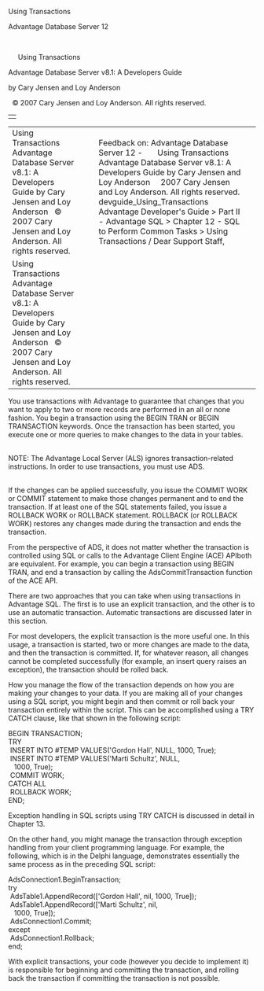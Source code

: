 Using Transactions




Advantage Database Server 12  

 

     Using Transactions

Advantage Database Server v8.1: A Developers Guide

by Cary Jensen and Loy Anderson

  © 2007 Cary Jensen and Loy Anderson. All rights reserved.

|  |
| --- |
|  |

|  |  |  |  |  |
| --- | --- | --- | --- | --- |
| Using Transactions  Advantage Database Server v8.1: A Developers Guide  by Cary Jensen and Loy Anderson    © 2007 Cary Jensen and Loy Anderson. All rights reserved. |  |  | Feedback on: Advantage Database Server 12 -       Using Transactions Advantage Database Server v8.1: A Developers Guide by Cary Jensen and Loy Anderson     2007 Cary Jensen and Loy Anderson. All rights reserved. devguide\_Using\_Transactions Advantage Developer's Guide > Part II - Advantage SQL > Chapter 12 - SQL to Perform Common Tasks > Using Transactions / Dear Support Staff, |  |
| Using Transactions  Advantage Database Server v8.1: A Developers Guide  by Cary Jensen and Loy Anderson    © 2007 Cary Jensen and Loy Anderson. All rights reserved. |  |  |  |  |

You use transactions with Advantage to guarantee that changes that you want to apply to two or more records are performed in an all or none fashion. You begin a transaction using the BEGIN TRAN or BEGIN TRANSACTION keywords. Once the transaction has been started, you execute one or more queries to make changes to the data in your tables.

   
NOTE: The Advantage Local Server (ALS) ignores transaction-related instructions. In order to use transactions, you must use ADS.  
 

If the changes can be applied successfully, you issue the COMMIT WORK or COMMIT statement to make those changes permanent and to end the transaction. If at least one of the SQL statements failed, you issue a ROLLBACK WORK or ROLLBACK statement. ROLLBACK (or ROLLBACK WORK) restores any changes made during the transaction and ends the transaction.

From the perspective of ADS, it does not matter whether the transaction is controlled using SQL or calls to the Advantage Client Engine (ACE) APIboth are equivalent. For example, you can begin a transaction using BEGIN TRAN, and end a transaction by calling the AdsCommitTransaction function of the ACE API.

There are two approaches that you can take when using transactions in Advantage SQL. The first is to use an explicit transaction, and the other is to use an automatic transaction. Automatic transactions are discussed later in this section.

For most developers, the explicit transaction is the more useful one. In this usage, a transaction is started, two or more changes are made to the data, and then the transaction is committed. If, for whatever reason, all changes cannot be completed successfully (for example, an insert query raises an exception), the transaction should be rolled back.

How you manage the flow of the transaction depends on how you are making your changes to your data. If you are making all of your changes using a SQL script, you might begin and then commit or roll back your transaction entirely within the script. This can be accomplished using a TRY CATCH clause, like that shown in the following script:

BEGIN TRANSACTION;  
TRY  
  INSERT INTO #TEMP VALUES('Gordon Hall', NULL, 1000, True);  
  INSERT INTO #TEMP VALUES('Marti Schultz', NULL,   
    1000, True);  
  COMMIT WORK;  
CATCH ALL  
  ROLLBACK WORK;  
END;

Exception handling in SQL scripts using TRY CATCH is discussed in detail in Chapter 13.

On the other hand, you might manage the transaction through exception handling from your client programming language. For example, the following, which is in the Delphi language, demonstrates essentially the same process as in the preceding SQL script:

AdsConnection1.BeginTransaction;  
try  
  AdsTable1.AppendRecord(['Gordon Hall', nil, 1000, True]);  
  AdsTable1.AppendRecord(['Marti Schultz', nil,   
    1000, True]);  
  AdsConnection1.Commit;  
except  
  AdsConnection1.Rollback;  
end;

With explicit transactions, your code (however you decide to implement it) is responsible for beginning and committing the transaction, and rolling back the transaction if committing the transaction is not possible.